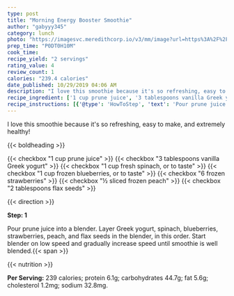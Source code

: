 ```yaml
---
type: post
title: "Morning Energy Booster Smoothie"
author: "gabyyy345"
category: lunch
photo: "https://imagesvc.meredithcorp.io/v3/mm/image?url=https%3A%2F%2Fimages.media-allrecipes.com%2Fuserphotos%2F4480915.jpg"
prep_time: "P0DT0H10M"
cook_time: 
recipe_yield: "2 servings"
rating_value: 4
review_count: 1
calories: "239.4 calories"
date_published: 10/29/2019 04:06 AM
description: "I love this smoothie because it's so refreshing, easy to make, and extremely healthy!"
recipe_ingredient: ['1 cup prune juice', '3 tablespoons vanilla Greek yogurt', '1 cup fresh spinach, or to taste', '1 cup frozen blueberries, or to taste', '6 frozen strawberries', '½ sliced frozen peach', '2 tablespoons flax seeds']
recipe_instructions: [{'@type': 'HowToStep', 'text': 'Pour prune juice into a blender. Layer Greek yogurt, spinach, blueberries, strawberries, peach, and flax seeds in the blender, in this order. Start blender on low speed and gradually increase speed until smoothie is well blended.\n'}]
---
```


I love this smoothie because it's so refreshing, easy to make, and extremely healthy! 

{{< boldheading >}}

{{< checkbox "1 cup prune juice" >}}
{{< checkbox "3 tablespoons vanilla Greek yogurt" >}}
{{< checkbox "1 cup fresh spinach, or to taste" >}}
{{< checkbox "1 cup frozen blueberries, or to taste" >}}
{{< checkbox "6  frozen strawberries" >}}
{{< checkbox "½  sliced frozen peach" >}}
{{< checkbox "2 tablespoons flax seeds" >}}


{{< direction >}}

**Step: 1**

Pour prune juice into a blender. Layer Greek yogurt, spinach, blueberries, strawberries, peach, and flax seeds in the blender, in this order. Start blender on low speed and gradually increase speed until smoothie is well blended.{{< span >}}

{{< nutrition >}}

**Per Serving:** 239 calories; protein 6.1g; carbohydrates 44.7g; fat 5.6g; cholesterol 1.2mg; sodium 32.8mg.